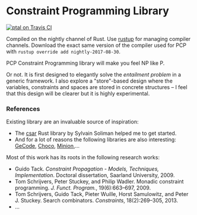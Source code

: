 Constraint Programming Library
==============================

[![ptal on Travis CI][travis-image]][travis]

[travis-image]: https://travis-ci.org/ptal/pcp.png
[travis]: https://travis-ci.org/ptal/pcp

Compiled on the nightly channel of Rust. Use [rustup](http://www.rustup.rs) for managing compiler channels. Download the exact same version of the compiler used for PCP with `rustup override add nightly-2017-08-30`.

PCP Constraint Programming library will make you feel NP like P.

Or not. It is first designed to elegantly solve the *entailment problem* in a generic framework. I also explore a "store"-based design where the variables, constraints and spaces are stored in concrete structures – I feel that this design will be clearer but it is highly experimental.

### References

Existing library are an invaluable source of inspiration:

* The [csar](https://github.com/soli/csar) Rust library by Sylvain Soliman helped me to get started.
* And for a lot of reasons the following libraries are also interesting: [GeCode](http://www.gecode.org/), [Choco](http://choco.sourceforge.net/), [Minion](http://minion.sourceforge.net/),...

Most of this work has its roots in the following research works:

* Guido Tack. *Constraint Propagation - Models, Techniques, Implementation*. Doctoral dissertation, Saarland University, 2009.
* Tom Schrijvers, Peter Stuckey, and Philip Wadler. Monadic constraint programming. *J. Funct. Program.*, 19(6):663–697, 2009.
* Tom Schrijvers, Guido Tack, Pieter Wuille, Horst Samulowitz, and Peter J. Stuckey. Search combinators. *Constraints*, 18(2):269–305, 2013.
* ...
